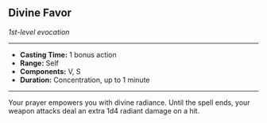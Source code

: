 ## Divine Favor
*1st-level evocation*
___
- **Casting Time:** 1 bonus action
- **Range:** Self
- **Components:** V, S
- **Duration:** Concentration, up to 1 minute
---
Your prayer empowers you with divine radiance. Until the spell ends, your weapon attacks deal an extra 1d4 radiant damage on a hit.